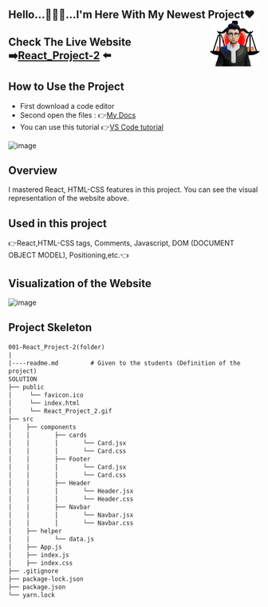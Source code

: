 ## Hello...🙋🏻‍♂️...I'm Here With My Newest Project❤<img align="right" src="https://github.com/Muka6363/PROJELER_MK/blob/main/Images/avatar_2-removebg-preview.png"  width="100px">
## Check The Live Website :arrow_right:[React_Project-2](https://muka6363.github.io/React_Project-4/) :arrow_left:
## How to Use the Project
+ First download a code editor
+ Second open the files : :point_right:[My Docs](https://muka6363.github.io/React_Project-4/)
+ You can use this tutorial :point_right:[VS Code tutorial](https://www.youtube.com/watch?v=fJEbVCrEMSE)

![image](https://user-images.githubusercontent.com/101215803/195388081-390db97e-255c-452b-9398-5148cb48b48d)

## Overview
I mastered React, HTML-CSS features in this project. You can see the visual representation of the website above.
## Used in this project
:point_right:React,HTML-CSS tags, Comments, Javascript, DOM (DOCUMENT OBJECT MODEL), Positioning,etc.:point_left:



## Visualization of the Website
![image](https://github.com/Muka6363/React_Project-4/blob/main/public/React_Project-4.gif)


## Project Skeleton

```
001-React_Project-2(folder)
|
|----readme.md         # Given to the students (Definition of the project)
SOLUTION
├── public
│     └── favicon.ico
│     └── index.html
│     └── React_Project_2.gif
├── src
│    ├── components
│    │       ├── cards
│    │       │       └── Card.jsx
│    │       │       └── Card.css
│    │       ├── Footer
│    │       │       └── Card.jsx
│    │       │       └── Card.css
│    │       ├── Header
│    │       │       └── Header.jsx
│    │       │       └── Header.css
│    │       ├── Navbar
│    │       │       └── Navbar.jsx
│    │       │       └── Navbar.css
│    ├── helper
│    │       └── data.js
│    ├── App.js
│    ├── index.js
│    ├── index.css
├── .gitignore
├── package-lock.json
├── package.json
└── yarn.lock
```




